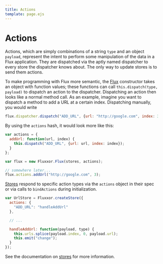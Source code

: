 ```yaml
---
title: Actions
template: page.ejs
---
```


Actions
=======

Actions, which are simply combinations of a string `type` and an object `payload`, represent the intent to perform some manipulation of the data in a Flux application. They are dispatched via the aptly named dispatcher to every store the dispatcher knows about. The only way to update stores is to send them actions.

To make programming with Flux more semantic, the [Flux](/documentation/flux.html) constructor takes an object with function values; these functions can call `this.dispatch(type, payload)` to dispatch an action to the dispatcher. Dispatching an action then looks like a normal method call. As an example, imagine you want to dispatch a method to add a URL at a certain index. Dispatching manually, you would write

```javascript
flux.dispatcher.dispatch("ADD_URL", {url: "http://google.com", index: 3});
```

By using the `actions` hash, it would look more like this:

```javascript
var actions = {
  addUrl: function(url, index) {
    this.dispatch("ADD_URL", {url: url, index: index});
  }
};

var flux = new Fluxxor.Flux(stores, actions);

// somewhere later...
flux.actions.addUrl("http://google.com", 3);
```

[Stores](/documentation/stores.html) respond to specific action types via the `actions` object in their spec or via calls to `bindActions` during initialization.

```javascript
var UrlStore = Fluxxor.createStore({
  actions: {
    "ADD_URL": "handleAddUrl"
  },

  // ...

  handleAddUrl: function(payload, type) {
    this.urls.splice(payload.index, 0, payload.url);
    this.emit("change");
  }
});
```

See the documentation on [stores](/documentation/stores.html) for more information.
